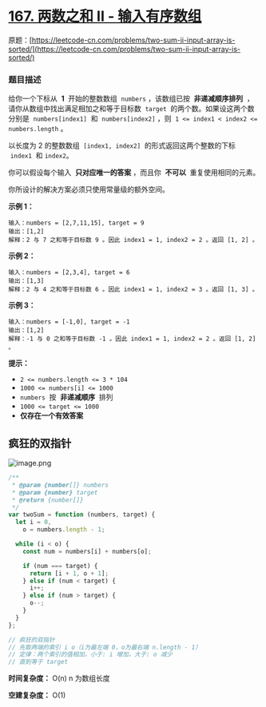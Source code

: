 # [167. 两数之和 II - 输入有序数组](https://leetcode-cn.com/problems/two-sum-ii-input-array-is-sorted/)

原题：[https://leetcode-cn.com/problems/two-sum-ii-input-array-is-sorted/](https://leetcode-cn.com/problems/two-sum-ii-input-array-is-sorted/)

### 题目描述

给你一个下标从  **1**  开始的整数数组  `numbers` ，该数组已按  **非递减顺序排列**  ，请你从数组中找出满足相加之和等于目标数  `target`  的两个数。如果设这两个数分别是  `numbers[index1]`  和  `numbers[index2]` ，则  `1 <= index1 < index2 <= numbers.length` 。

以长度为 2 的整数数组  `[index1, index2]`  的形式返回这两个整数的下标  `index1`  和 `index2`。

你可以假设每个输入  **只对应唯一的答案** ，而且你  **不可以**  重复使用相同的元素。

你所设计的解决方案必须只使用常量级的额外空间。

**示例 1：**

```
输入：numbers = [2,7,11,15], target = 9
输出：[1,2]
解释：2 与 7 之和等于目标数 9 。因此 index1 = 1, index2 = 2 。返回 [1, 2] 。
```

**示例 2：**

```
输入：numbers = [2,3,4], target = 6
输出：[1,3]
解释：2 与 4 之和等于目标数 6 。因此 index1 = 1, index2 = 3 。返回 [1, 3] 。
```

**示例 3：**

```
输入：numbers = [-1,0], target = -1
输出：[1,2]
解释：-1 与 0 之和等于目标数 -1 。因此 index1 = 1, index2 = 2 。返回 [1, 2] 。

```

**提示：**

- `2 <= numbers.length <= 3 * 104`
- `1000 <= numbers[i] <= 1000`
- `numbers`  按  **非递减顺序**  排列
- `1000 <= target <= 1000`
- **仅存在一个有效答案**

## 疯狂的双指针

![image.png](https://s2.loli.net/2022/04/07/D81GQ6PZzoCmRxS.png)

```jsx
/**
 * @param {number[]} numbers
 * @param {number} target
 * @return {number[]}
 */
var twoSum = function (numbers, target) {
  let i = 0,
    o = numbers.length - 1;

  while (i < o) {
    const num = numbers[i] + numbers[o];

    if (num === target) {
      return [i + 1, o + 1];
    } else if (num < target) {
      i++;
    } else if (num > target) {
      o--;
    }
  }
};

// 疯狂的双指针
// 先取两端的索引 i o（i为最左端 0，o为最右端 n.length - 1）
// 定律：两个索引的值相加，小于: i 增加，大于: o 减少
// 直到等于 target
```

**时间复杂度：** O(n) n 为数组长度

**空建复杂度：** O(1)
